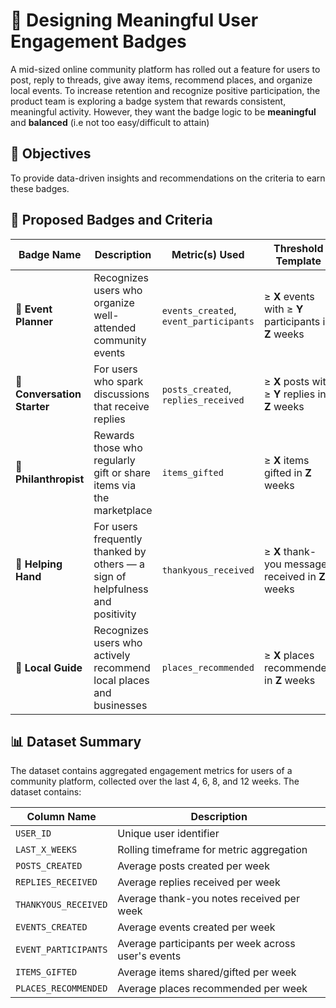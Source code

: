 <!-- <!-- # gamification-badges -->
# 🏢 Designing Meaningful User Engagement Badges 
A mid-sized online community platform has rolled out a feature for users to post, reply to threads, give away items, recommend places, and organize local events. 
To increase retention and recognize positive participation, the product team is exploring a badge system that rewards consistent, meaningful activity. However, they want the badge logic to be **meaningful** and **balanced** (i.e not too easy/difficult to attain)


## 📌 Objectives
To provide data-driven insights and recommendations on the criteria to earn these badges. 

## 🏅 Proposed Badges and Criteria

| **Badge Name**              | **Description**                                                               | **Metric(s) Used**                           | **Threshold Template**                      |
| --------------------------- | ----------------------------------------------------------------------------- | -------------------------------------------- | ------------------------------------------- |
| **🎉 Event Planner**        | Recognizes users who organize well-attended community events                  | `events_created`, `event_participants` | ≥ **X** events with ≥ **Y** participants in **Z** weeks |
| **💬 Conversation Starter** | For users who spark discussions that receive replies                          | `posts_created`, `replies_received`    | ≥ **X** posts with ≥ **Y** replies in **Z** weeks       |
| **🎁 Philanthropist**       | Rewards those who regularly gift or share items via the marketplace           | `items_gifted`                            | ≥ **X** items gifted in **Z** weeks                 |
| **🤝 Helping Hand**         | For users frequently thanked by others — a sign of helpfulness and positivity | `thankyous_received`                      | ≥ **X** thank-you messages received in **Z** weeks  |
| **📍 Local Guide**          | Recognizes users who actively recommend local places and businesses           | `places_recommended`                      | ≥ **X** places recommended in **Z** weeks           |

## 📊 Dataset Summary
The dataset contains aggregated engagement metrics for users of a community platform, collected over the last 4, 6, 8, and 12 weeks. The dataset contains: 

| Column Name          | Description                                        |
| -------------------- | -------------------------------------------------- |
| `USER_ID`            | Unique user identifier                             |
| `LAST_X_WEEKS`       | Rolling timeframe for metric aggregation           |
| `POSTS_CREATED`      | Average posts created per week                     |
| `REPLIES_RECEIVED`   | Average replies received per week                  |
| `THANKYOUS_RECEIVED` | Average thank-you notes received per week          |
| `EVENTS_CREATED`     | Average events created per week                    |
| `EVENT_PARTICIPANTS` | Average participants per week across user's events |
| `ITEMS_GIFTED`       | Average items shared/gifted per week               |
| `PLACES_RECOMMENDED` | Average places recommended per week                |
